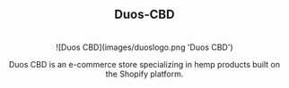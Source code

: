 ## <p align="center">Duos-CBD</p>

<br />
<div align="center">
![Duos CBD](images/duoslogo.png 'Duos CBD')
</div>
<p  align="center">Duos CBD is an e-commerce store specializing in hemp products built on the Shopify platform.</p>
